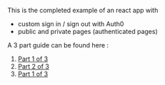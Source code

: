 This is the completed example of an react app with
* custom sign in / sign out with Auth0
* public and private pages (authenticated pages)

A 3 part guide can be found here :
1. [Part 1 of 3](http://bit.ly/2lyHf99)
2. [Part 2 of 3](http://bit.ly/2m3Hqr8)
3. [Part 1 of 3](http://bit.ly/2lyIcyf)